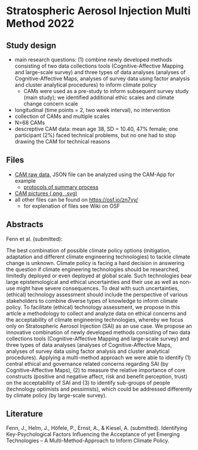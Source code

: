 # Stratospheric Aerosol Injection Multi Method 2022

## Study design

- main research questions: (1) combine newly developed methods consisting of two data collections tools (Cognitive-Affective Mapping and large-scale survey) and three types of data analyses (analyses of Cognitive-Affective Maps, analyses of survey data using factor analysis and cluster analytical procedures) to inform climate policy
    + CAMs were used as a pre-study to inform subsequent survey study (main study); we identified additional ethic scales and climate change concern scale
- longitudinal (time points = 2, two week interval), no intervention
- collection of CAMs and multiple scales 
- N=68 CAMs
- descreptive CAM data: mean age 38, SD = 10.40, 47% female; one participant (2%) faced technical problems, but no one had to stop drawing the CAM for technical reasons


## Files

- [CAM raw data](/Stratospheric%20Aerosol%20Injection%20Multi%20Method%202022/raw%20data), JSON file can be analyzed using the CAM-App for example
    + [protocols of summary process](/Stratospheric%20Aerosol%20Injection%20Multi%20Method%202022/final%20protocol)
- [CAM pictures (.png, .svg)](Stratospheric%20Aerosol%20Injection%20Multi%20Method%202022/CAMs%20as%20JSON%2C%20R%20format)
- all other files can be found on https://osf.io/zn7vy/
    + for explenation of files see Wiki on OSF


## Abstracts
Fenn et al. (submitted):

The best combination of possible climate policy options (mitigation, adaptation and different climate engineering technologies) to tackle climate change is unknown. Climate policy is facing a hard decision in answering the question if climate engineering technologies should be researched, limitedly deployed or even deployed at global scale. Such technologies bear large epistemological and ethical uncertainties and their use as well as non-use might have severe consequences. To deal with such uncertainties, (ethical) technology assessment should include the perspective of various stakeholders to combine diverse types of knowledge to inform climate policy. To facilitate (ethical) technology assessment, we propose in this article a methodology to collect and analyze data on ethical concerns and the acceptability of climate engineering technologies, whereby we focus only on Stratospheric Aerosol Injection (SAI) as an use case. We propose an innovative combination of newly developed methods consisting of two data collections tools (Cognitive-Affective Mapping and large-scale survey) and three types of data analyses (analyses of Cognitive-Affective Maps, analyses of survey data using factor analysis and cluster analytical procedures). Applying a multi-method approach we were able to identify (1) central ethical and governance related concerns regarding SAI (by Cognitive-Affective Maps), (2) to measure the relative importance of core constructs (positive and negative affect, risk and benefit perception, trust) on the acceptability of SAI and (3) to identify sub-groups of people (technology optimists and pessimists), which could be addressed differently by climate policy (by large-scale survey).


## Literature
Fenn, J., Helm, J., Höfele, P., Ernst, A., & Kiesel, A. (submitted). Identifying Key-Psychological Factors Influencing the Acceptance of yet Emerging Technologies – A Multi-Method-Approach to Inform Climate Policy.